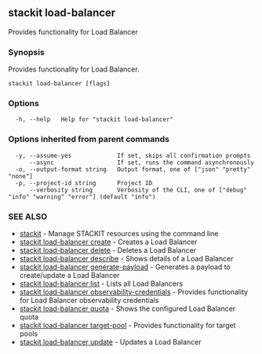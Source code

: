 ## stackit load-balancer

Provides functionality for Load Balancer

### Synopsis

Provides functionality for Load Balancer.

```
stackit load-balancer [flags]
```

### Options

```
  -h, --help   Help for "stackit load-balancer"
```

### Options inherited from parent commands

```
  -y, --assume-yes             If set, skips all confirmation prompts
      --async                  If set, runs the command asynchronously
  -o, --output-format string   Output format, one of ["json" "pretty" "none"]
  -p, --project-id string      Project ID
      --verbosity string       Verbosity of the CLI, one of ["debug" "info" "warning" "error"] (default "info")
```

### SEE ALSO

* [stackit](./stackit.md)	 - Manage STACKIT resources using the command line
* [stackit load-balancer create](./stackit_load-balancer_create.md)	 - Creates a Load Balancer
* [stackit load-balancer delete](./stackit_load-balancer_delete.md)	 - Deletes a Load Balancer
* [stackit load-balancer describe](./stackit_load-balancer_describe.md)	 - Shows details of a Load Balancer
* [stackit load-balancer generate-payload](./stackit_load-balancer_generate-payload.md)	 - Generates a payload to create/update a Load Balancer
* [stackit load-balancer list](./stackit_load-balancer_list.md)	 - Lists all Load Balancers
* [stackit load-balancer observability-credentials](./stackit_load-balancer_observability-credentials.md)	 - Provides functionality for Load Balancer observability credentials
* [stackit load-balancer quota](./stackit_load-balancer_quota.md)	 - Shows the configured Load Balancer quota
* [stackit load-balancer target-pool](./stackit_load-balancer_target-pool.md)	 - Provides functionality for target pools
* [stackit load-balancer update](./stackit_load-balancer_update.md)	 - Updates a Load Balancer

